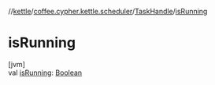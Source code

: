 //[kettle](../../../index.md)/[coffee.cypher.kettle.scheduler](../index.md)/[TaskHandle](index.md)/[isRunning](is-running.md)

# isRunning

[jvm]\
val [isRunning](is-running.md): [Boolean](https://kotlinlang.org/api/latest/jvm/stdlib/kotlin/-boolean/index.html)
